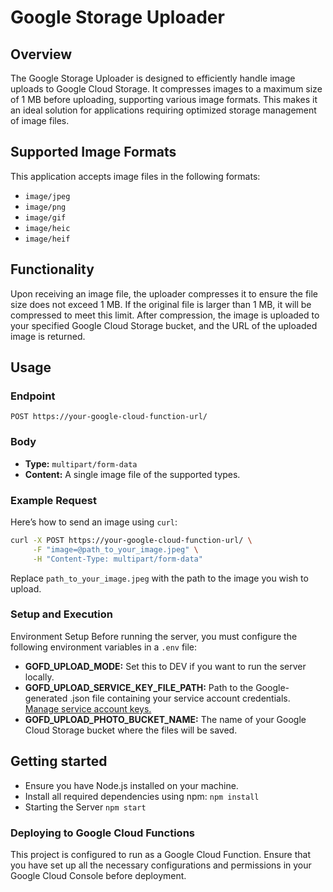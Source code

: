 # Google Storage Uploader

## Overview

The Google Storage Uploader is designed to efficiently handle image uploads to Google Cloud Storage. It compresses images to a maximum size of 1 MB before uploading, supporting various image formats. This makes it an ideal solution for applications requiring optimized storage management of image files.

## Supported Image Formats

This application accepts image files in the following formats:
- `image/jpeg`
- `image/png`
- `image/gif`
- `image/heic`
- `image/heif`

## Functionality

Upon receiving an image file, the uploader compresses it to ensure the file size does not exceed 1 MB. If the original file is larger than 1 MB, it will be compressed to meet this limit. After compression, the image is uploaded to your specified Google Cloud Storage bucket, and the URL of the uploaded image is returned.

## Usage

### Endpoint

`POST https://your-google-cloud-function-url/`

### Body

- **Type:** `multipart/form-data`
- **Content:** A single image file of the supported types.

### Example Request

Here’s how to send an image using `curl`:

```bash
curl -X POST https://your-google-cloud-function-url/ \
     -F "image=@path_to_your_image.jpeg" \
     -H "Content-Type: multipart/form-data"
```
Replace `path_to_your_image.jpeg` with the path to the image you wish to upload.

### Setup and Execution
Environment Setup
Before running the server, you must configure the following environment variables in a `.env` file:

- **GOFD_UPLOAD_MODE:** Set this to DEV if you want to run the server locally.
- **GOFD_UPLOAD_SERVICE_KEY_FILE_PATH:** Path to the Google-generated .json file containing your service account credentials. [Manage service account keys.](https://cloud.google.com/iam/docs/keys-create-delete)
- **GOFD_UPLOAD_PHOTO_BUCKET_NAME:** The name of your Google Cloud Storage bucket where the files will be saved.
  
## Getting started
- Ensure you have Node.js installed on your machine.
- Install all required dependencies using npm:
  `npm install`
- Starting the Server
  `npm start`
  
### Deploying to Google Cloud Functions
This project is configured to run as a Google Cloud Function. Ensure that you have set up all the necessary configurations and permissions in your Google Cloud Console before deployment.
